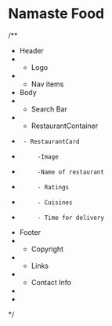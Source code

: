 # Namaste Food

/**
 * Header
 *  - Logo
 *  - Nav items
 * Body
 *  - Search Bar
 *  - RestaurantContainer
 *      - RestaurantCard
 *          -Image
 *          -Name of restaurant
 *          - Ratings
 *          - Cuisines
 *          - Time for delivery
 * Footer
 *  - Copyright
 *  - Links
 *  - Contact Info
 * 
 * 
 */